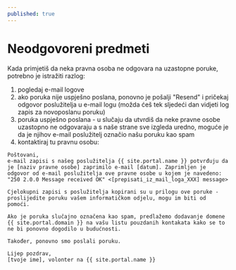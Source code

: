 ```yaml
---
published: true
---
```


# Neodgovoreni predmeti

Kada primjetiš da neka pravna osoba ne odgovara na uzastopne poruke, potrebno je istražiti razlog:

1. pogledaj e-mail logove
2. ako poruka nije uspješno poslana, ponovno je pošalji "Resend" i pričekaj odgovor poslužitelja u e-mail logu (možda ćeš tek sljedeći dan vidjeti log zapis za novoposlanu poruku)
3. poruka uspješno poslana - u slučaju da utvrdiš da neke pravne osobe uzastopno ne odgovaraju a s naše strane sve izgleda uredno, moguće je da je njihov e-mail poslužitelj označio našu poruku kao spam
4. kontaktiraj tu pravnu osobu:


```
Poštovani,
e-mail zapisi s našeg poslužitelja {{ site.portal.name }} potvrđuju da je [naziv pravne osobe] zaprimilo e-mail [datum]. Zaprimljen je odgovor od e-mail poslužitelja ove pravne osobe u kojem je navedeno:
"250 2.0.0 Message received OK" <[prepisati_iz_mail_loga_XXX] message>

Cjelokupni zapisi s poslužitelja kopirani su u prilogu ove poruke - proslijedite poruku vašem informatičkom odjelu, mogu im biti od pomoći.

Ako je poruka slučajno označena kao spam, predlažemo dodavanje domene {{ site.portal.domain }} na vašu listu pouzdanih kontakata kako se to ne bi ponovno dogodilo u budućnosti.

Također, ponovno smo poslali poruku.

Lijep pozdrav,
[tvoje ime], volonter na {{ site.portal.name }}
```
